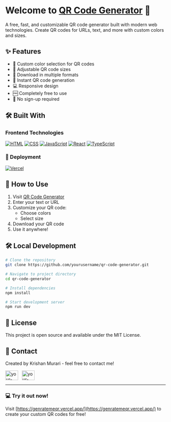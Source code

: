 # Welcome to [QR Code Generator](https://genratemeqr.vercel.app/) 🔲 <a href="image/svg+xml" width="25px"></a>

A free, fast, and customizable QR code generator built with modern web technologies. Create QR codes for URLs, text, and more with custom colors and sizes.

## ✨ Features

- 🎨 Custom color selection for QR codes
- 📏 Adjustable QR code sizes
- 💾 Download in multiple formats
- 🚀 Instant QR code generation
- 💻 Responsive design
- 🆓 Completely free to use
- 🔄 No sign-up required

## 🛠️ Built With

### Frontend Technologies

<p>
    <a href="#"><img alt="HTML" src="https://img.shields.io/badge/HTML-E34F26.svg?logo=html5&logoColor=white"></a>
    <a href="#"><img alt="CSS" src="https://img.shields.io/badge/CSS-1572B6.svg?logo=css3&logoColor=white"></a>
    <a href="#"><img alt="JavaScript" src="https://img.shields.io/badge/JavaScript-F7DF1E.svg?logo=javascript&logoColor=black"></a>
    <a href="#"><img alt="React" src="https://img.shields.io/badge/React-20232a.svg?logo=react&logoColor=%2361DAFB"></a>
    <a href="#"><img alt="TypeScript" src="https://img.shields.io/badge/TypeScript-007ACC.svg?logo=typescript&logoColor=white"></a>
</p>

### 🚀 Deployment

<p>
    <a href="#"><img alt="Vercel" src="https://img.shields.io/badge/Vercel-000000.svg?logo=vercel&logoColor=white"></a>
</p>

## 🌟 How to Use

1. Visit [QR Code Generator](https://genratemeqr.vercel.app/)
2. Enter your text or URL
3. Customize your QR code:
   - Choose colors
   - Select size
4. Download your QR code
5. Use it anywhere!

## 🛠️ Local Development

```bash
# Clone the repository
git clone https://github.com/yourusername/qr-code-generator.git

# Navigate to project directory
cd qr-code-generator

# Install dependencies
npm install

# Start development server
npm run dev
```

## 📝 License

This project is open source and available under the MIT License.

## 🤝 Contact

Created by Krishan Murari - feel free to contact me!

<a href="https://linkedin.com/in/your-linkedin" target="_blank"><img align="center" src="https://raw.githubusercontent.com/rahuldkjain/github-profile-readme-generator/master/src/images/icons/Social/linked-in-alt.svg" alt="your-linkedin" height="30" width="40" /></a>
&nbsp;
<a href="https://github.com/yourusername" target="_blank"><img align="center" src="https://raw.githubusercontent.com/rahuldkjain/github-profile-readme-generator/master/src/images/icons/Social/github.svg" alt="your-github" height="30" width="40" /></a>
&nbsp;

---

### 💻 Try it out now!

Visit [https://genratemeqr.vercel.app/](https://genratemeqr.vercel.app/) to create your custom QR codes for free!
